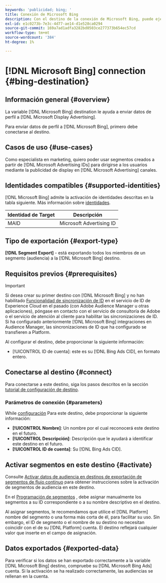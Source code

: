 ```yaml
---
keywords: 'publicidad; bing; '
title: Conexión de Microsoft Bing
description: Con el destino de la conexión de Microsoft Bing, puede ejecutar campañas digitales de redireccionamiento y segmentación de audiencia en toda la publicidad de presentación de Microsoft.
exl-id: e1c0273b-7e3c-4d77-ae14-d1e528ca0294
source-git-commit: 169a7ad1adfa3282bd0503ce277373b654ec57cd
workflow-type: tm+mt
source-wordcount: '384'
ht-degree: 1%

---
```


# [!DNL Microsoft Bing] connection {#bing-destination}

## Información general {#overview}

La variable [!DNL Microsoft Bing] destination le ayuda a enviar datos de perfil a [!DNL Microsoft Display Advertising].

Para enviar datos de perfil a [!DNL Microsoft Bing], primero debe conectarse al destino.

## Casos de uso {#use-cases}

Como especialista en marketing, quiero poder usar segmentos creados a partir de [!DNL Microsoft Advertising IDs] para dirigirse a los usuarios mediante la publicidad de display en [!DNL Microsoft Advertising] canales.

## Identidades compatibles {#supported-identities}

[!DNL Microsoft Bing] admite la activación de identidades descritas en la tabla siguiente. Más información sobre [identidades](/help/identity-service/namespaces.md).

| Identidad de Target | Descripción |
|---|---|
| MAID | Microsoft Advertising ID |

## Tipo de exportación {#export-type}

**[!DNL Segment Export]** - está exportando todos los miembros de un segmento (audiencia) a la [!DNL Microsoft Bing] destino.

## Requisitos previos {#prerequisites}

>[!IMPORTANT]
>
>Si desea crear su primer destino con [!DNL Microsoft Bing] y no han habilitado [Funcionalidad de sincronización de ID](https://experienceleague.adobe.com/docs/id-service/using/id-service-api/methods/idsync.html) en el servicio de ID de Experience Cloud en el pasado (con Adobe Audience Manager u otras aplicaciones), póngase en contacto con el servicio de consultoría de Adobe o el servicio de atención al cliente para habilitar las sincronizaciones de ID. Si ha configurado anteriormente [!DNL Microsoft Bing] integraciones en Audience Manager, las sincronizaciones de ID que ha configurado se transfieren a Platform.

Al configurar el destino, debe proporcionar la siguiente información:

* [!UICONTROL ID de cuenta]: este es su [!DNL Bing Ads CID], en formato entero.

## Conectarse al destino {#connect}

Para conectarse a este destino, siga los pasos descritos en la sección [tutorial de configuración de destino](../../ui/connect-destination.md).

### Parámetros de conexión {#parameters}

While [configuración](../../ui/connect-destination.md) Para este destino, debe proporcionar la siguiente información:

* **[!UICONTROL Nombre]**: Un nombre por el cual reconocerá este destino en el futuro.
* **[!UICONTROL Descripción]**: Descripción que le ayudará a identificar este destino en el futuro.
* **[!UICONTROL ID de cuenta]**: Su [!DNL Bing Ads CID].

## Activar segmentos en este destino {#activate}

Consulte [Activar datos de audiencia en destinos de exportación de segmentos de flujo continuo](../../ui/activate-segment-streaming-destinations.md) para obtener instrucciones sobre la activación de segmentos de audiencia en este destino.

En el [Programación de segmentos](../../ui/activate-segment-streaming-destinations.md#scheduling) , debe asignar manualmente los segmentos a su ID correspondiente o a su nombre descriptivo en el destino.

Al asignar segmentos, le recomendamos que utilice el [!DNL Platform] nombre del segmento o una forma más corta de él, para facilitar su uso. Sin embargo, el ID de segmento o el nombre de su destino no necesitan coincidir con el de su [!DNL Platform] cuenta. El destino reflejará cualquier valor que inserte en el campo de asignación.

## Datos exportados {#exported-data}

Para verificar si los datos se han exportado correctamente a la variable [!DNL Microsoft Bing] destino, compruebe su [!DNL Microsoft Bing Ads] cuenta. Si la activación se ha realizado correctamente, las audiencias se rellenan en la cuenta.
